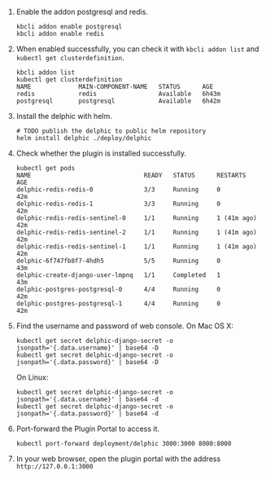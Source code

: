1. Enable the addon postgresql and redis.
    ```shell
    kbcli addon enable postgresql
    kbcli addon enable redis
    ```
2. When enabled successfully, you can check it with ```kbcli addon list``` and ```kubectl get clusterdefinition```.
   ```shell
   kbcli addon list 
   kubectl get clusterdefinition
   NAME             MAIN-COMPONENT-NAME   STATUS      AGE
   redis            redis                 Available   6h43m
   postgresql       postgresql            Available   6h42m
   ```
3. Install the delphic with helm.
   ```shell
   # TODO publish the delphic to public helm repository
   helm install delphic ./deploy/delphic
   ```
4. Check whether the plugin is installed successfully.
   ```
   kubectl get pods
   NAME                               READY   STATUS      RESTARTS      AGE
   delphic-redis-redis-0              3/3     Running     0             42m
   delphic-redis-redis-1              3/3     Running     0             42m
   delphic-redis-redis-sentinel-0     1/1     Running     1 (41m ago)   42m
   delphic-redis-redis-sentinel-2     1/1     Running     1 (41m ago)   42m
   delphic-redis-redis-sentinel-1     1/1     Running     1 (41m ago)   42m
   delphic-6f747fb8f7-4hdh5           5/5     Running     0             43m
   delphic-create-django-user-lmpnq   1/1     Completed   1             43m
   delphic-postgres-postgresql-0      4/4     Running     0             42m
   delphic-postgres-postgresql-1      4/4     Running     0             42m
   ```
5. Find the username and password of web console.
   On Mac OS X:
   ```
   kubectl get secret delphic-django-secret -o jsonpath='{.data.username}' | base64 -D
   kubectl get secret delphic-django-secret -o jsonpath='{.data.password}' | base64 -D
   ```
   
   On Linux:
   ```
   kubectl get secret delphic-django-secret -o jsonpath='{.data.username}' | base64 -d
   kubectl get secret delphic-django-secret -o jsonpath='{.data.password}' | base64 -d
   ```
    
6. Port-forward the Plugin Portal to access it.
   ```shell
   kubectl port-forward deployment/delphic 3000:3000 8000:8000
   ```
7. In your web browser, open the plugin portal with the address ```http://127.0.0.1:3000```